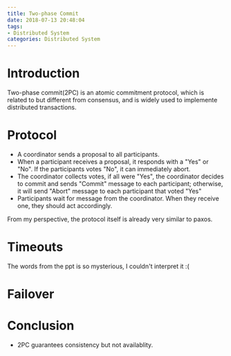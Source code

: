 ```yaml
---
title: Two-phase Commit
date: 2018-07-13 20:48:04
tags: 
- Distributed System
categories: Distributed System
---
```

#   Introduction
Two-phase commit(2PC) is an atomic commitment protocol, which is related to but different from consensus, and is widely used to implemente distributed transactions.

#   Protocol
*   A coordinator sends a proposal to all participants.
*   When a participant receives a proposal, it responds with a "Yes" or "No". If the participants votes "No", it can immediately abort.
*   The coordinator collects votes, if all were "Yes", the coordinator decides to commit and sends "Commit" message to each participant; otherwise, it will send "Abort" message to each participant that voted "Yes"
*   Participants wait for message from the coordinator. When they receive one, they should act accordingly.

From my perspective, the protocol itself is already very similar to paxos.

#   Timeouts
The words from the ppt is so mysterious, I couldn't interpret it :(

#   Failover

#   Conclusion
*   2PC guarantees consistency but not availablity.